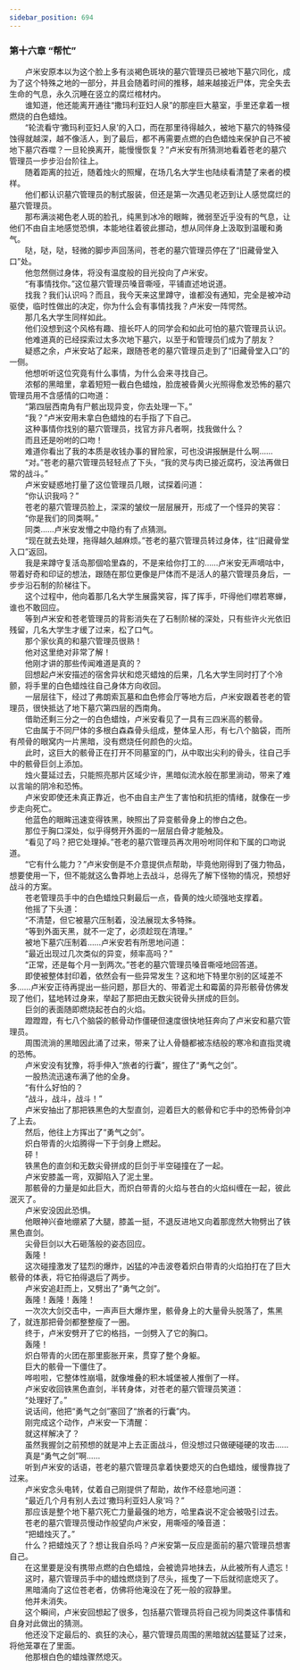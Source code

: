 ```yaml
---
sidebar_position: 694
---
```

### 第十六章 “帮忙”  


　　卢米安原本以为这个脸上多有淡褐色斑块的墓穴管理员已被地下墓穴同化，成为了这个特殊之地的一部分，并且会随着时间的推移，越来越接近尸体，完全失去生命的气息，永久沉睡在竖立的腐烂棺材内。  
　　谁知道，他还能离开通往“撒玛利亚妇人泉”的那座巨大墓室，手里还拿着一根燃烧的白色蜡烛。  
　　“轮流看守‘撒玛利亚妇人泉’的入口，而在那里待得越久，被地下墓穴的特殊侵蚀得就越深，越不像活人，到了最后，都不再需要点燃的白色蜡烛来保护自己不被地下墓穴吞噬？一旦轮换离开，能慢慢恢复？”卢米安有所猜测地看着苍老的墓穴管理员一步步沿台阶往上。  
　　随着距离的拉近，随着烛火的照耀，在场几名大学生也陆续看清楚了来者的模样。  
　　他们都认识墓穴管理员的制式服装，但还是第一次遇见老迈到让人感觉腐烂的墓穴管理员。  
　　那布满淡褐色老人斑的脸孔，纯黑到冰冷的眼眸，微弱至近乎没有的气息，让他们不由自主地感觉恐惧，本能地往着彼此挪动，想从同伴身上汲取到温暖和勇气。  
　　哒，哒，哒，轻微的脚步声回荡间，苍老的墓穴管理员停在了“旧藏骨堂入口”处。  
　　他忽然侧过身体，将没有温度般的目光投向了卢米安。  
　　“有事情找你。”这位墓穴管理员嗓音嘶哑，平铺直述地说道。  
　　找我？我们认识吗？而且，我今天来这里蹲守，谁都没有通知，完全是被冲动驱使，临时性做出的决定，你为什么会有事情找我？卢米安一阵愕然。  
　　那几名大学生同样如此。  
　　他们没想到这个风格有趣、擅长吓人的同学会和如此可怕的墓穴管理员认识。  
　　他难道真的已经探索过太多次地下墓穴，以至于和管理员们成为了朋友？  
　　疑惑之余，卢米安站了起来，跟随苍老的墓穴管理员走到了“旧藏骨堂入口”的一侧。  
　　他想听听这位究竟有什么事情，为什么会来寻找自己。  
　　浓郁的黑暗里，拿着短短一截白色蜡烛，脸庞被昏黄火光照得愈发恐怖的墓穴管理员用不含感情的口吻道：  
　　“第四层西南角有尸骸出现异变，你去处理一下。”  
　　“我？”卢米安用未拿白色蜡烛的右手指了下自己。  
　　这种事情你找别的墓穴管理员，找官方非凡者啊，找我做什么？  
　　而且还是吩咐的口吻！  
　　难道你看出了我的本质是收钱办事的冒险家，可也没讲报酬是什么啊……  
　　“对。”苍老的墓穴管理员轻轻点了下头，“我的灵与肉已接近腐朽，没法再做日常的战斗。”  
　　卢米安疑惑地打量了这位管理员几眼，试探着问道：  
　　“你认识我吗？”  
　　苍老的墓穴管理员脸上，深深的皱纹一层层展开，形成了一个怪异的笑容：  
　　“你是我们的同类啊。”  
　　同类……卢米安发懵之中隐约有了点猜测。  
　　“现在就去处理，拖得越久越麻烦。”苍老的墓穴管理员转过身体，往“旧藏骨堂入口”返回。  
　　我是来蹲守复活岛那個哈里森的，不是来给你打工的……卢米安无声嘀咕中，带着好奇和印证的想法，跟随在那位更像是尸体而不是活人的墓穴管理员身后，一步步沿石制的阶梯往下。  
　　这个过程中，他向着那几名大学生展露笑容，挥了挥手，吓得他们噤若寒蝉，谁也不敢回应。  
　　等到卢米安和苍老管理员的背影消失在了石制阶梯的深处，只有些许火光依旧残留，几名大学生才缓了过来，松了口气。  
　　那个家伙真的和墓穴管理员很熟！  
　　他对这里绝对非常了解！  
　　他刚才讲的那些传闻难道是真的？  
　　回想起卢米安描述的宿舍异状和熄灭蜡烛的后果，几名大学生同时打了个冷颤，将手里的白色蜡烛往自己身体方向收回。  
　　一层层往下，经过了弗朗索瓦墓和血色修会厅等地方后，卢米安跟着苍老的管理员，很快抵达了地下墓穴第四层的西南角。  
　　借助还剩三分之一的白色蜡烛，卢米安看见了一具有三四米高的骸骨。  
　　它由属于不同尸体的多根白森森骨头组成，整体呈人形，有七八个脑袋，而所有颅骨的眼窝内一片黑暗，没有燃烧任何颜色的火焰。  
　　此时，这巨大的骸骨正在打开不同墓室的门，从中取出尖利的骨头，往自己手中的骸骨巨剑上添加。  
　　烛火蔓延过去，只能照亮那片区域少许，黑暗似流水般在那里淌动，带来了难以言喻的阴冷和恐怖。  
　　卢米安即使还未真正靠近，也不由自主产生了害怕和抗拒的情绪，就像在一步步走向死亡。  
　　他蓝色的眼眸迅速变得铁黑，映照出了异变骸骨身上的惨白之色。  
　　那位于胸口深处，似乎得劈开外面的一层层白骨才能触及。  
　　“看见了吗？把它处理掉。”苍老的墓穴管理员再次用吩咐同伴和下属的口吻说道。  
　　“它有什么能力？”卢米安倒是不介意提供点帮助，毕竟他刚得到了强力物品，想要使用一下，但不能就这么鲁莽地上去战斗，总得先了解下怪物的情况，预想好战斗的方案。  
　　苍老管理员手中的白色蜡烛只剩最后一点，昏黄的烛火顽强地支撑着。  
　　他摇了下头道：  
　　“不清楚，但它被墓穴压制着，没法展现太多特殊。  
　　“等到外面天黑，就不一定了，必须趁现在清理。”  
　　被地下墓穴压制着……卢米安若有所思地问道：  
　　“最近出现过几次类似的异变，频率高吗？”  
　　“正常，还是每个月一到两次。”苍老的墓穴管理员嗓音嘶哑地回答道。  
　　即使被整体封印着，依然会有一些异常发生？这和地下特里尔别的区域差不多……卢米安正待再提出一些问题，那巨大的、带着泥土和霉菌的异形骸骨仿佛发现了他们，猛地转过身来，举起了那把由无数尖锐骨头拼成的巨剑。  
　　巨剑的表面随即燃烧起苍白的火焰。  
　　蹬蹬蹬，有七八个脑袋的骸骨动作僵硬但速度很快地狂奔向了卢米安和墓穴管理员。  
　　周围流淌的黑暗因此涌了过来，带来了让人骨髓都被冻结般的寒冷和直指灵魂的恐怖。  
　　卢米安没有犹豫，将手伸入“旅者的行囊”，握住了“勇气之剑”。  
　　一股热流迅速布满了他的全身。  
　　“有什么好怕的？  
　　“战斗，战斗，战斗！”  
　　卢米安抽出了那把铁黑色的大型直剑，迎着巨大的骸骨和它手中的恐怖骨剑冲了上去。  
　　然后，他往上方挥出了“勇气之剑”。  
　　炽白带青的火焰腾得一下于剑身上燃起。  
　　砰！  
　　铁黑色的直剑和无数尖骨拼成的巨剑于半空碰撞在了一起。  
　　卢米安膝盖一弯，双脚陷入了泥土里。  
　　那骸骨的力量是如此巨大，而炽白带青的火焰与苍白的火焰纠缠在一起，彼此泯灭了。  
　　卢米安没因此恐惧。  
　　他眼神兴奋地绷紧了大腿，膝盖一挺，不退反进地又向着那庞然大物劈出了铁黑色直剑。  
　　尖骨巨剑以大石砸落般的姿态回应。  
　　轰隆！  
　　这次碰撞激发了猛烈的爆炸，凶猛的冲击波卷着炽白带青的火焰拍打在了巨大骸骨的体表，将它拍得退后了两步。  
　　卢米安追赶而上，又劈出了“勇气之剑”。  
　　轰隆！轰隆！轰隆！  
　　一次次大剑交击中，一声声巨大爆炸里，骸骨身上的大量骨头脱落了，焦黑了，就连那把骨剑都整整瘦了一圈。  
　　终于，卢米安劈开了它的格挡，一剑劈入了它的胸口。  
　　轰隆！  
　　炽白带青的火团在那里膨胀开来，贯穿了整个身躯。  
　　巨大的骸骨一下僵住了。  
　　哗啦啦，它整体性崩塌，就像堆叠的积木城堡被人推倒了一样。  
　　卢米安收回铁黑色直剑，半转身体，对苍老的墓穴管理员笑道：  
　　“处理好了。”  
　　说话间，他把“勇气之剑”塞回了“旅者的行囊”内。  
　　刚完成这个动作，卢米安一下清醒：  
　　就这样解决了？  
　　虽然我握剑之前预想的就是冲上去正面战斗，但没想过只做硬碰硬的攻击……  
　　真是“勇气之剑”啊……  
　　听到卢米安的话语，苍老的墓穴管理员拿着快要熄灭的白色蜡烛，缓慢靠拢了过来。  
　　卢米安念头电转，仗着自己刚提供了帮助，故作不经意地问道：  
　　“最近几个月有别人去过‘撒玛利亚妇人泉’吗？”  
　　那应该是整个地下墓穴死亡力量最强的地方，哈里森说不定会被吸引过去。  
　　苍老的墓穴管理员慢动作般望向卢米安，用嘶哑的嗓音道：  
　　“把蜡烛灭了。”  
　　什么？把蜡烛灭了？想让我自杀吗？卢米安第一反应是面前的墓穴管理员想害自己。  
　　在这里要是没有携带点燃的白色蜡烛，会被诡异地抹去，从此被所有人遗忘！  
　　这时，墓穴管理员手中的蜡烛燃烧到了尽头，摇曳了一下后就彻底熄灭了。  
　　黑暗涌向了这位苍老者，仿佛将他淹没在了死一般的寂静里。  
　　他并未消失。  
　　这个瞬间，卢米安回想起了很多，包括墓穴管理员将自己视为同类这件事情和自身对此做出的猜测。  
　　他还没下定最后的、疯狂的决心，墓穴管理员周围的黑暗就凶猛蔓延了过来，将他笼罩在了里面。  
　　他那根白色的蜡烛骤然熄灭。  

